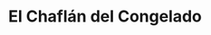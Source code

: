---
title: "El Chaflán del Congelado"
url: /zaragoza/el-chaflan-del-congelado/
shop: Lebensmittel
---